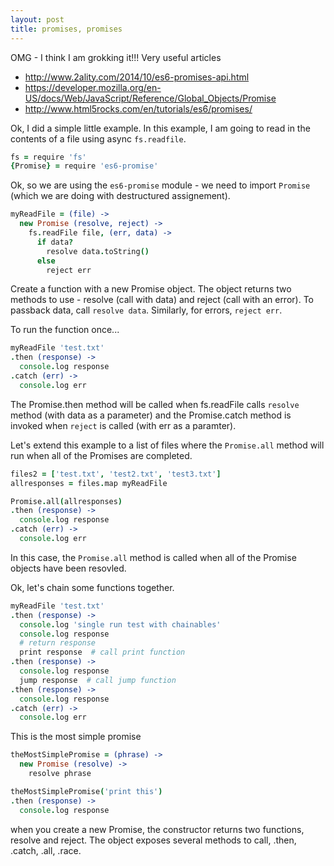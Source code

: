 ```yaml
---
layout: post
title: promises, promises
---
```


OMG - I think I am grokking it!!! Very useful articles

* http://www.2ality.com/2014/10/es6-promises-api.html
* https://developer.mozilla.org/en-US/docs/Web/JavaScript/Reference/Global_Objects/Promise
* http://www.html5rocks.com/en/tutorials/es6/promises/


Ok, I did a simple little example. In this example, I am going to read in the contents of a file using async `fs.readfile`.

```coffee
fs = require 'fs'
{Promise} = require 'es6-promise'
```

Ok, so we are using the `es6-promise` module - we need to import `Promise` (which we are doing with destructured assignement).

```coffee
myReadFile = (file) ->
  new Promise (resolve, reject) ->
    fs.readFile file, (err, data) ->
      if data?
        resolve data.toString()
      else
        reject err
```

Create a function with a new Promise object. The object returns two methods to use - resolve (call with data) and reject (call with an error). To passback data, call `resolve data`. Similarly, for errors, `reject err`.

To run the function once...

```coffee
myReadFile 'test.txt'
.then (response) ->
  console.log response
.catch (err) ->
  console.log err
```

The Promise.then method will be called when fs.readFile calls `resolve` method (with data as a parameter) and the Promise.catch method is invoked when `reject` is called (with err as a paramter).

Let's extend this example to a list of files where the `Promise.all` method will run when all of the Promises are completed.

```coffee
files2 = ['test.txt', 'test2.txt', 'test3.txt']
allresponses = files.map myReadFile

Promise.all(allresponses)
.then (response) ->
  console.log response
.catch (err) ->
  console.log err
```

In this case, the `Promise.all` method is called when all of the Promise objects have been resovled.

Ok, let's chain some functions together.

```coffee
myReadFile 'test.txt'
.then (response) ->
  console.log 'single run test with chainables'
  console.log response
  # return response
  print response  # call print function
.then (response) ->
  console.log response
  jump response  # call jump function
.then (response) ->
  console.log response
.catch (err) ->
  console.log err
```

This is the most simple promise

```coffee
theMostSimplePromise = (phrase) ->
  new Promise (resolve) ->
    resolve phrase

theMostSimplePromise('print this')
.then (response) ->
  console.log response
```


when you create a new Promise, the constructor returns two functions, resolve and reject. The object exposes several methods to call, .then, .catch, .all, .race.
